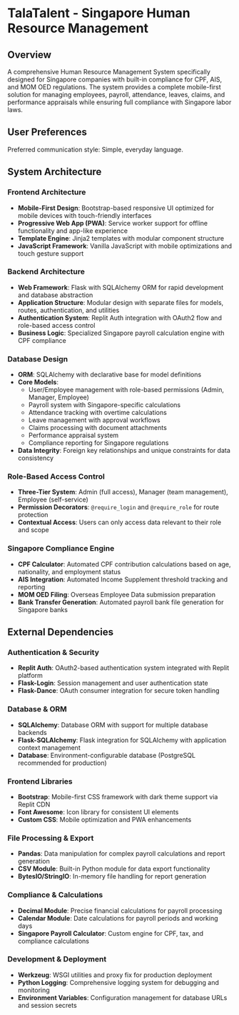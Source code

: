 # TalaTalent - Singapore Human Resource Management

## Overview

A comprehensive Human Resource Management System specifically designed for Singapore companies with built-in compliance for CPF, AIS, and MOM OED regulations. The system provides a complete mobile-first solution for managing employees, payroll, attendance, leaves, claims, and performance appraisals while ensuring full compliance with Singapore labor laws.

## User Preferences

Preferred communication style: Simple, everyday language.

## System Architecture

### Frontend Architecture
- **Mobile-First Design**: Bootstrap-based responsive UI optimized for mobile devices with touch-friendly interfaces
- **Progressive Web App (PWA)**: Service worker support for offline functionality and app-like experience
- **Template Engine**: Jinja2 templates with modular component structure
- **JavaScript Framework**: Vanilla JavaScript with mobile optimizations and touch gesture support

### Backend Architecture
- **Web Framework**: Flask with SQLAlchemy ORM for rapid development and database abstraction
- **Application Structure**: Modular design with separate files for models, routes, authentication, and utilities
- **Authentication System**: Replit Auth integration with OAuth2 flow and role-based access control
- **Business Logic**: Specialized Singapore payroll calculation engine with CPF compliance

### Database Design
- **ORM**: SQLAlchemy with declarative base for model definitions
- **Core Models**: 
  - User/Employee management with role-based permissions (Admin, Manager, Employee)
  - Payroll system with Singapore-specific calculations
  - Attendance tracking with overtime calculations
  - Leave management with approval workflows
  - Claims processing with document attachments
  - Performance appraisal system
  - Compliance reporting for Singapore regulations
- **Data Integrity**: Foreign key relationships and unique constraints for data consistency

### Role-Based Access Control
- **Three-Tier System**: Admin (full access), Manager (team management), Employee (self-service)
- **Permission Decorators**: `@require_login` and `@require_role` for route protection
- **Contextual Access**: Users can only access data relevant to their role and scope

### Singapore Compliance Engine
- **CPF Calculator**: Automated CPF contribution calculations based on age, nationality, and employment status
- **AIS Integration**: Automated Income Supplement threshold tracking and reporting
- **MOM OED Filing**: Overseas Employee Data submission preparation
- **Bank Transfer Generation**: Automated payroll bank file generation for Singapore banks

## External Dependencies

### Authentication & Security
- **Replit Auth**: OAuth2-based authentication system integrated with Replit platform
- **Flask-Login**: Session management and user authentication state
- **Flask-Dance**: OAuth consumer integration for secure token handling

### Database & ORM
- **SQLAlchemy**: Database ORM with support for multiple database backends
- **Flask-SQLAlchemy**: Flask integration for SQLAlchemy with application context management
- **Database**: Environment-configurable database (PostgreSQL recommended for production)

### Frontend Libraries
- **Bootstrap**: Mobile-first CSS framework with dark theme support via Replit CDN
- **Font Awesome**: Icon library for consistent UI elements
- **Custom CSS**: Mobile optimization and PWA enhancements

### File Processing & Export
- **Pandas**: Data manipulation for complex payroll calculations and report generation
- **CSV Module**: Built-in Python module for data export functionality
- **BytesIO/StringIO**: In-memory file handling for report generation

### Compliance & Calculations
- **Decimal Module**: Precise financial calculations for payroll processing
- **Calendar Module**: Date calculations for payroll periods and working days
- **Singapore Payroll Calculator**: Custom engine for CPF, tax, and compliance calculations

### Development & Deployment
- **Werkzeug**: WSGI utilities and proxy fix for production deployment
- **Python Logging**: Comprehensive logging system for debugging and monitoring
- **Environment Variables**: Configuration management for database URLs and session secrets